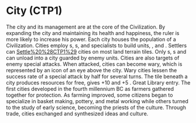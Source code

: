 # City (CTP1)

The city and its management are at the core of the Civilization. By expanding the city and maintaining its health and happiness, the ruler is more likely to increase his power. Each city houses the population of a Civilization. Cities employ s, s, and specialists to build units, , and . Settlers can [Settle%20%28CTP1%29](build) cities on most land terrain tiles. Only s, s and can unload into a city guarded by enemy units. Cities are also targets of enemy special attacks. When attacked, cities can become wary, which is represented by an icon of an eye above the city. Wary cities lessen the success rate of a special attack by half for several turns. 
The tile beneath a city produces resources for free, gives +10 and +5 .
Great Library entry.
The first cities developed in the fourth millennium BC as farmers gathered together for protection. As farming improved, some citizens began to specialize in basket making, pottery, and metal working while others turned to the study of early science, becoming the priests of the culture. Through trade, cities exchanged and synthesized ideas and culture.